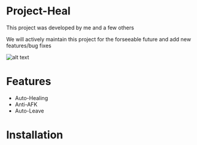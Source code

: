 # Project-Heal

This project was developed by me and a few others

We will actively maintain this project for the forseeable future and add new features/bug fixes


![alt text](https://media.discordapp.net/attachments/730857726716018738/810202579564757012/unknown.png)




# Features
+ Auto-Healing
+ Anti-AFK
+ Auto-Leave

# Installation





